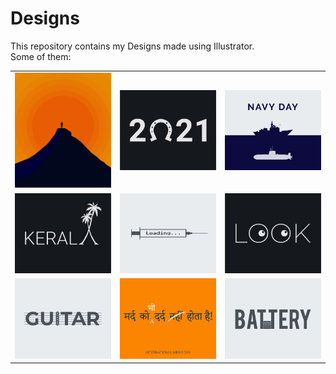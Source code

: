 # Designs
This repository contains my Designs made using Illustrator.<br>
Some of them:<br>
<table>
<tr><td><img src="./2020-11/png/15.11.2020.png"></td><td><img src="./2021-01/png/01.01.2021.png"></td><td><img src="./2020-12/png/04.12.2020.png"></td></tr>
<tr><td><img src="./2020-12/png/25.12.2020.png"></td><td><img src="./2020-11/png/30.11.2020.png"></td><td><img src="./2021-01/png/16.01.2021.png"></td></tr>
<tr><td><img src="./2020-12/png/02.12.2020.png"></td><td><img src="./2020-11/png/19.11.2020.png"></td><td><img src="./2020-11/png/28.11.2020.png"></td></tr>
</table>
